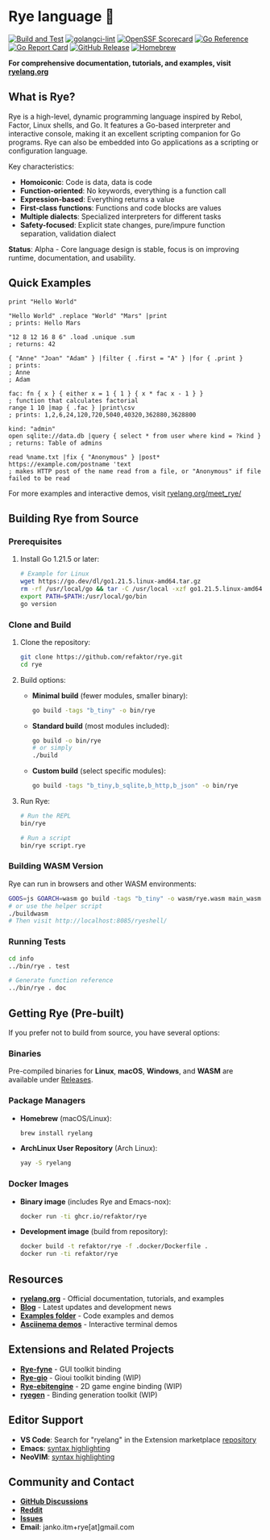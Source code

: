 # Rye language 🌾

[![Build and Test](https://github.com/refaktor/rye/actions/workflows/build.yml/badge.svg)](https://github.com/refaktor/rye/actions/workflows/build.yml)
[![golangci-lint](https://github.com/refaktor/rye/actions/workflows/golangci-lint.yml/badge.svg)](https://github.com/refaktor/rye/actions/workflows/golangci-lint.yml)
[![OpenSSF Scorecard](https://api.securityscorecards.dev/projects/github.com/refaktor/rye/badge)](https://securityscorecards.dev/viewer/?uri=github.com/refaktor/rye)
[![Go Reference](https://pkg.go.dev/badge/github.com/refaktor/rye.svg)](https://pkg.go.dev/github.com/refaktor/rye)
[![Go Report Card](https://goreportcard.com/badge/github.com/refaktor/rye)](https://goreportcard.com/report/github.com/refaktor/rye)
[![GitHub Release](https://img.shields.io/github/release/refaktor/rye.svg?style=flat)](https://github.com/refaktor/rye/releases/latest)
[![Homebrew](https://img.shields.io/homebrew/v/ryelang.svg?style=flat)](https://formulae.brew.sh/formula/ryelang)

**For comprehensive documentation, tutorials, and examples, visit [ryelang.org](https://ryelang.org/)**

## What is Rye?

Rye is a high-level, dynamic programming language inspired by Rebol, Factor, Linux shells, and Go. It features a Go-based interpreter and interactive console, making it an excellent scripting companion for Go programs. Rye can also be embedded into Go applications as a scripting or configuration language.

Key characteristics:
- **Homoiconic**: Code is data, data is code
- **Function-oriented**: No keywords, everything is a function call
- **Expression-based**: Everything returns a value
- **First-class functions**: Functions and code blocks are values
- **Multiple dialects**: Specialized interpreters for different tasks
- **Safety-focused**: Explicit state changes, pure/impure function separation, validation dialect

**Status**: Alpha - Core language design is stable, focus is on improving runtime, documentation, and usability.

## Quick Examples

```red
print "Hello World"

"Hello World" .replace "World" "Mars" |print
; prints: Hello Mars

"12 8 12 16 8 6" .load .unique .sum
; returns: 42

{ "Anne" "Joan" "Adam" } |filter { .first = "A" } |for { .print } 
; prints:
; Anne
; Adam

fac: fn { x } { either x = 1 { 1 } { x * fac x - 1 } }
; function that calculates factorial
range 1 10 |map { .fac } |print\csv
; prints: 1,2,6,24,120,720,5040,40320,362880,3628800

kind: "admin"
open sqlite://data.db |query { select * from user where kind = ?kind }
; returns: Table of admins

read %name.txt |fix { "Anonymous" } |post* https://example.com/postname 'text
; makes HTTP post of the name read from a file, or "Anonymous" if file failed to be read
```

For more examples and interactive demos, visit [ryelang.org/meet_rye/](https://ryelang.org/meet_rye/)

## Building Rye from Source

### Prerequisites

1. Install Go 1.21.5 or later:
   ```bash
   # Example for Linux
   wget https://go.dev/dl/go1.21.5.linux-amd64.tar.gz
   rm -rf /usr/local/go && tar -C /usr/local -xzf go1.21.5.linux-amd64.tar.gz
   export PATH=$PATH:/usr/local/go/bin
   go version
   ```

### Clone and Build

1. Clone the repository:
   ```bash
   git clone https://github.com/refaktor/rye.git
   cd rye
   ```

2. Build options:

   - **Minimal build** (fewer modules, smaller binary):
     ```bash
     go build -tags "b_tiny" -o bin/rye
     ```

   - **Standard build** (most modules included):
     ```bash
     go build -o bin/rye
     # or simply
     ./build
     ```

   - **Custom build** (select specific modules):
     ```bash
     go build -tags "b_tiny,b_sqlite,b_http,b_json" -o bin/rye
     ```

3. Run Rye:
   ```bash
   # Run the REPL
   bin/rye
   
   # Run a script
   bin/rye script.rye
   ```

### Building WASM Version

Rye can run in browsers and other WASM environments:

```bash
GOOS=js GOARCH=wasm go build -tags "b_tiny" -o wasm/rye.wasm main_wasm.go
# or use the helper script
./buildwasm
# Then visit http://localhost:8085/ryeshell/
```

### Running Tests

```bash
cd info
../bin/rye . test

# Generate function reference
../bin/rye . doc
```

## Getting Rye (Pre-built)

If you prefer not to build from source, you have several options:

### Binaries

Pre-compiled binaries for **Linux**, **macOS**, **Windows**, and **WASM** are available under [Releases](https://github.com/refaktor/rye/releases).

### Package Managers

- **Homebrew** (macOS/Linux):
  ```bash
  brew install ryelang
  ```

- **ArchLinux User Repository** (Arch Linux):
  ```bash
  yay -S ryelang
  ```

### Docker Images

- **Binary image** (includes Rye and Emacs-nox):
  ```bash
  docker run -ti ghcr.io/refaktor/rye
  ```

- **Development image** (build from repository):
  ```bash
  docker build -t refaktor/rye -f .docker/Dockerfile .
  docker run -ti refaktor/rye
  ```

## Resources

- **[ryelang.org](https://ryelang.org/)** - Official documentation, tutorials, and examples
- **[Blog](https://ryelang.org/blog/)** - Latest updates and development news
- **[Examples folder](./examples/)** - Code examples and demos
- **[Asciinema demos](https://asciinema.org/~refaktor)** - Interactive terminal demos

## Extensions and Related Projects

- **[Rye-fyne](https://github.com/refaktor/rye-fyne)** - GUI toolkit binding
- **[Rye-gio](https://github.com/refaktor/rye-gio)** - Gioui toolkit binding (WIP)
- **[Rye-ebitengine](https://github.com/refaktor/rye-ebitengine)** - 2D game engine binding (WIP)
- **[ryegen](https://github.com/refaktor/ryegen)** - Binding generation toolkit (WIP)

## Editor Support

- **VS Code**: Search for "ryelang" in the Extension marketplace [repository](https://github.com/refaktor/rye-vscode)
- **Emacs**: [syntax highlighting](https://github.com/refaktor/rye/tree/main/editors/emacs)
- **NeoVIM**: [syntax highlighting](https://github.com/refaktor/rye/tree/main/editors/nvim)

## Community and Contact

- **[GitHub Discussions](https://github.com/refaktor/rye/discussions)**
- **[Reddit](https://reddit.com/r/ryelang/)**
- **[Issues](https://github.com/refaktor/rye/issues)**
- **Email**: janko.itm+rye[at]gmail.com

